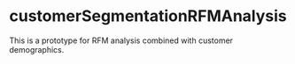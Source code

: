 # customerSegmentationRFMAnalysis
This is a prototype for RFM analysis combined with customer demographics. 
